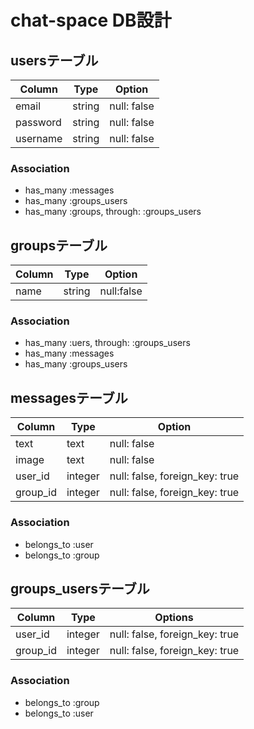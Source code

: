 # chat-space DB設計
## usersテーブル
|Column|Type|Option|
|------|----|------|
|email|string|null: false|
|password|string|null: false|
|username|string|null: false|
### Association
- has_many :messages
- has_many :groups_users
- has_many  :groups,  through:  :groups_users

## groupsテーブル
|Column|Type|Option|
|------|----|------|
|name|string|null:false|
### Association
- has_many  :uers,  through:  :groups_users
- has_many :messages
- has_many :groups_users

## messagesテーブル
|Column|Type|Option|
|------|----|------|
|text|text|null: false|
|image|text|null: false|
|user_id|integer|null: false, foreign_key: true|
|group_id|integer|null: false, foreign_key: true|
### Association
- belongs_to :user
- belongs_to :group

## groups_usersテーブル
|Column|Type|Options|
|------|----|-------|
|user_id|integer|null: false, foreign_key: true|
|group_id|integer|null: false, foreign_key: true|
### Association
- belongs_to :group
- belongs_to :user